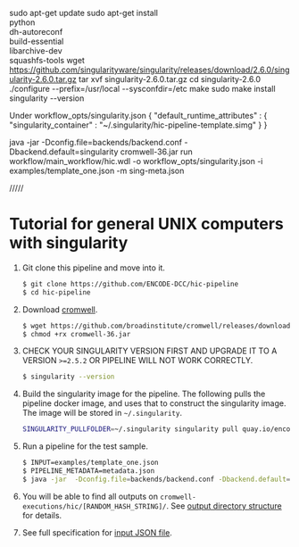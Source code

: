 sudo apt-get update
    sudo apt-get install \
    python \
    dh-autoreconf \
    build-essential \
    libarchive-dev \
    squashfs-tools
    wget https://github.com/singularityware/singularity/releases/download/2.6.0/singularity-2.6.0.tar.gz
    tar xvf singularity-2.6.0.tar.gz
    cd singularity-2.6.0
    ./configure --prefix=/usr/local --sysconfdir=/etc
    make
    sudo make install
    singularity --version


Under workflow_opts/singularity.json
{
    "default_runtime_attributes" : {
        "singularity_container" : "~/.singularity/hic-pipeline-template.simg"
    }
}

java -jar  -Dconfig.file=backends/backend.conf -Dbackend.default=singularity cromwell-36.jar run workflow/main_workflow/hic.wdl -o workflow_opts/singularity.json -i examples/template_one.json -m sing-meta.json


/////


# Tutorial for general UNIX computers with singularity

1. Git clone this pipeline and move into it.
    ```bash
    $ git clone https://github.com/ENCODE-DCC/hic-pipeline
    $ cd hic-pipeline
    ```

2. Download [cromwell](https://github.com/broadinstitute/cromwell).
    ```bash
    $ wget https://github.com/broadinstitute/cromwell/releases/download/36/cromwell-36.jar
    $ chmod +rx cromwell-36.jar
    ```

3. CHECK YOUR SINGULARITY VERSION FIRST AND UPGRADE IT TO A VERSION `>=2.5.2` OR PIPELINE WILL NOT WORK CORRECTLY.
    ```bash
    $ singularity --version
    ```

4. Build the singularity image for the pipeline. The following pulls the pipeline docker image, and uses that to construct the singularity image. The image will be stored in `~/.singularity`.
    ```bash
    SINGULARITY_PULLFOLDER=~/.singularity singularity pull quay.io/encode-dcc/hic-pipeline:template
    ```

5. Run a pipeline for the test sample.
    ```bash
    $ INPUT=examples/template_one.json
    $ PIPELINE_METADATA=metadata.json
    $ java -jar  -Dconfig.file=backends/backend.conf -Dbackend.default=singularity cromwell-36.jar run workflow/main_workflow/hic.wdl -o workflow_opts/singularity.json -i ${INPUT} -m ${PIPELINE_METADATA}
    ```

6. You will be able to find all outputs on `cromwell-executions/hic/[RANDOM_HASH_STRING]/`. See [output directory structure](output.md) for details.

7. See full specification for [input JSON file](input.md).
